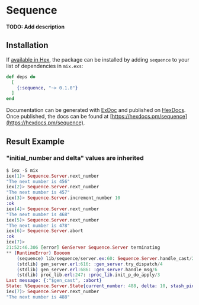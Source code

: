 # Sequence

**TODO: Add description**

## Installation

If [available in Hex](https://hex.pm/docs/publish), the package can be installed
by adding `sequence` to your list of dependencies in `mix.exs`:

```elixir
def deps do
  [
    {:sequence, "~> 0.1.0"}
  ]
end
```

Documentation can be generated with [ExDoc](https://github.com/elixir-lang/ex_doc)
and published on [HexDocs](https://hexdocs.pm). Once published, the docs can
be found at [https://hexdocs.pm/sequence](https://hexdocs.pm/sequence).

## Result Example

### "initial_number and delta" values are inherited

```elixir
$ iex -S mix
iex(1)> Sequence.Server.next_number
"The next number is 456"
iex(2)> Sequence.Server.next_number
"The next number is 457"
iex(3)> Sequence.Server.increment_number 10
:ok
iex(4)> Sequence.Server.next_number
"The next number is 468"
iex(5)> Sequence.Server.next_number
"The next number is 478"
iex(6)> Sequence.Server.abort
:ok
iex(7)> 
21:52:46.306 [error] GenServer Sequence.Server terminating
** (RuntimeError) Boooom
    (sequence) lib/sequence/server.ex:60: Sequence.Server.handle_cast/2
    (stdlib) gen_server.erl:616: :gen_server.try_dispatch/4
    (stdlib) gen_server.erl:686: :gen_server.handle_msg/6 
    (stdlib) proc_lib.erl:247: :proc_lib.init_p_do_apply/3
Last message: {:"$gen_cast", :abort}
State: %Sequence.Server.State{current_number: 488, delta: 10, stash_pid: #PID<0.185.0>}
iex(7)> Sequence.Server.next_number
"The next number is 488"

```